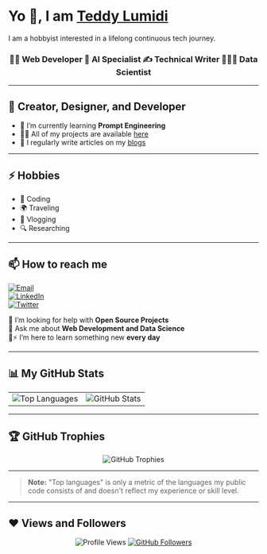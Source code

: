 # Yo 👋, I am [Teddy Lumidi](https://bio.link/teddylumidi)

I am a hobbyist interested in a lifelong continuous tech journey.

<h3 align="center">👨‍💻 Web Developer 🤖 AI Specialist ✍️ Technical Writer 👨🏿‍🔬 Data Scientist</h3>

---

## 🔭 Creator, Designer, and Developer  
- 🌱 I’m currently learning **Prompt Engineering**  
- 👨‍💻 All of my projects are available [here](https://teddylumidi.netlify.app/)  
- 📝 I regularly write articles on my [blogs](https://bio.link/teddylumidi)  

---

## ⚡ Hobbies
- 🚀 Coding  
- 🌍 Traveling  
- 🎥 Vlogging  
- 🔍 Researching  

---

## 📫 How to reach me  
[![Email](https://img.shields.io/badge/Email-lumiditeddy%40gmail.com-red?style=for-the-badge&logo=gmail)](mailto:lumiditeddy@gmail.com)  
[![LinkedIn](https://img.shields.io/badge/LinkedIn-Teddy_Lumidi-blue?style=for-the-badge&logo=linkedin)](https://linkedin.com/in/teddylumidi)  
[![Twitter](https://img.shields.io/badge/Twitter-@teddylumidi-blue?style=for-the-badge&logo=twitter)](https://twitter.com/teddylumidi)  

🤔 I’m looking for help with **Open Source Projects**  
💬 Ask me about **Web Development and Data Science**  
👯⚡ I’m here to learn something new **every day**  

---

## 📊 My GitHub Stats  

<table>
  <tr>
    <td align="center">
      <img src="https://github-readme-stats.vercel.app/api/top-langs/?username=teddylumidi&hide=html&title_color=ffffff&icon_color=ffffff&text_color=ffffff&bg_color=000000" alt="Top Languages" />
    </td>
    <td align="center">
      <img src="https://github-readme-stats.vercel.app/api?username=teddylumidi&show_icons=true&title_color=ffffff&icon_color=ffffff&text_color=ffffff&bg_color=000000" alt="GitHub Stats" />
    </td>
  </tr>
</table>

---

## 🏆 GitHub Trophies  
<p align="center">
  <img src="https://github-profile-trophy.vercel.app/?username=teddylumidi&column=7&title_color=ffffff&icon_color=ffffff&text_color=ffffff&bg_color=000000" alt="GitHub Trophies">
</p>

---

> **Note:** "Top languages" is only a metric of the languages my public code consists of and doesn't reflect my experience or skill level.

---

## ❤ Views and Followers  

<p align="center">
  <img src="https://komarev.com/ghpvc/?username=teddylumidi&color=blue" alt="Profile Views">
  <a href="https://github.com/teddylumidi?tab=followers">
    <img src="https://img.shields.io/github/followers/teddylumidi?label=Followers&style=social" alt="GitHub Followers">
  </a>
</p>
